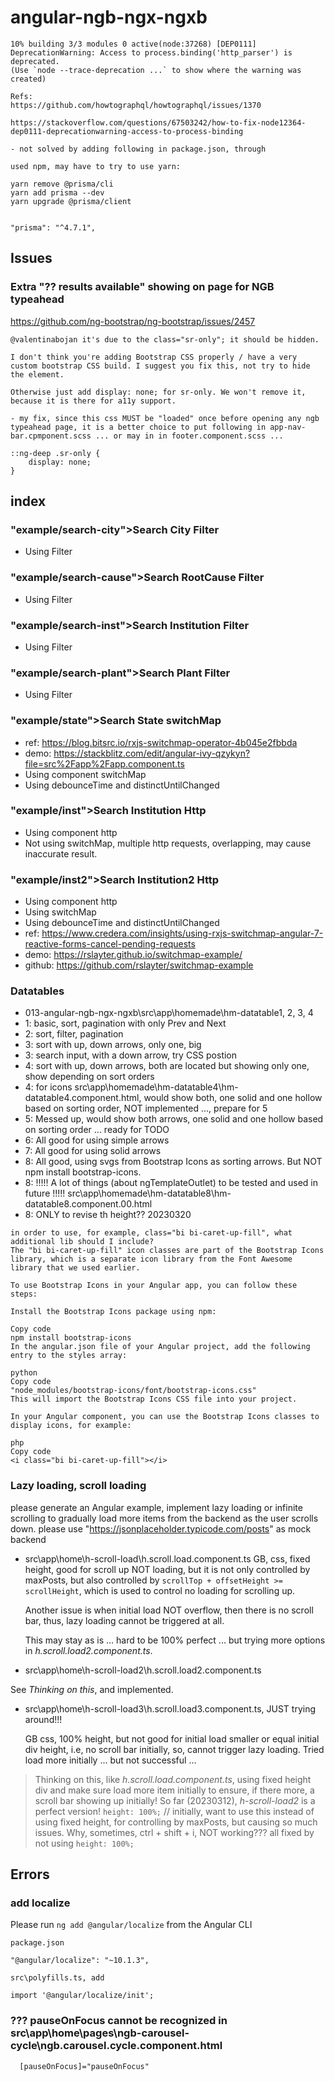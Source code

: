 # angular-ngb-ngx-ngxb

```
10% building 3/3 modules 0 active(node:37268) [DEP0111] DeprecationWarning: Access to process.binding('http_parser') is deprecated.
(Use `node --trace-deprecation ...` to show where the warning was created)

Refs:
https://github.com/howtographql/howtographql/issues/1370

https://stackoverflow.com/questions/67503242/how-to-fix-node12364-dep0111-deprecationwarning-access-to-process-binding

- not solved by adding following in package.json, through

used npm, may have to try to use yarn:

yarn remove @prisma/cli
yarn add prisma --dev
yarn upgrade @prisma/client


"prisma": "^4.7.1",
```

## Issues

### Extra "?? results available" showing on page for NGB typeahead

https://github.com/ng-bootstrap/ng-bootstrap/issues/2457

```
@valentinabojan it's due to the class="sr-only"; it should be hidden.

I don't think you're adding Bootstrap CSS properly / have a very custom bootstrap CSS build. I suggest you fix this, not try to hide the element.

Otherwise just add display: none; for sr-only. We won't remove it, because it is there for a11y support.

- my fix, since this css MUST be "loaded" once before opening any ngb typeahead page, it is a better choice to put following in app-nav-bar.cpmponent.scss ... or may in in footer.component.scss ...

::ng-deep .sr-only {
    display: none;
}

```

## index

### "example/search-city">Search City Filter

- Using Filter

### "example/search-cause">Search RootCause Filter

- Using Filter

### "example/search-inst">Search Institution Filter

- Using Filter

### "example/search-plant">Search Plant Filter

- Using Filter

### "example/state">Search State switchMap

- ref: https://blog.bitsrc.io/rxjs-switchmap-operator-4b045e2fbbda
- demo: https://stackblitz.com/edit/angular-ivy-qzykyn?file=src%2Fapp%2Fapp.component.ts
- Using component switchMap
- Using debounceTime and distinctUntilChanged

### "example/inst">Search Institution Http

- Using component http
- Not using switchMap, multiple http requests, overlapping, may cause inaccurate result.

### "example/inst2">Search Institution2 Http

- Using component http
- Using switchMap
- Using debounceTime and distinctUntilChanged
- ref: https://www.credera.com/insights/using-rxjs-switchmap-angular-7-reactive-forms-cancel-pending-requests
- demo: https://rslayter.github.io/switchmap-example/
- github: https://github.com/rslayter/switchmap-example

### Datatables

- 013-angular-ngb-ngx-ngxb\src\app\homemade\hm-datatable1, 2, 3, 4
- 1: basic, sort, pagination with only Prev and Next
- 2: sort, filter, pagination
- 3: sort with up, down arrows, only one, big
- 3: search input, with a down arrow, try CSS postion
- 4: sort with up, down arrows, both are located but showing only one, show depending on sort orders
- 4: for icons src\app\homemade\hm-datatable4\hm-datatable4.component.html, would show both, one solid and one hollow based on sorting order, NOT implemented ..., prepare for 5
- 5: Messed up, would show both arrows, one solid and one hollow based on sorting order ... ready for TODO
- 6: All good for using simple arrows
- 7: All good for using solid arrows
- 8: All good, using svgs from Bootstrap Icons as sorting arrows. But NOT npm install bootstrap-icons.
- 8: !!!!! A lot of things (about ngTemplateOutlet) to be tested and used in future !!!!! src\app\homemade\hm-datatable8\hm-datatable8.component.00.html
- 8: ONLY to revise th height?? 20230320

```
in order to use, for example, class="bi bi-caret-up-fill", what additional lib should I include?
The "bi bi-caret-up-fill" icon classes are part of the Bootstrap Icons library, which is a separate icon library from the Font Awesome library that we used earlier.

To use Bootstrap Icons in your Angular app, you can follow these steps:

Install the Bootstrap Icons package using npm:

Copy code
npm install bootstrap-icons
In the angular.json file of your Angular project, add the following entry to the styles array:

python
Copy code
"node_modules/bootstrap-icons/font/bootstrap-icons.css"
This will import the Bootstrap Icons CSS file into your project.

In your Angular component, you can use the Bootstrap Icons classes to display icons, for example:

php
Copy code
<i class="bi bi-caret-up-fill"></i>
```

### Lazy loading, scroll loading

please generate an Angular example, implement lazy loading or infinite scrolling to gradually load more items from the backend as the user scrolls down. please use "https://jsonplaceholder.typicode.com/posts" as mock backend

- src\app\home\h-scroll-load\h.scroll.load.component.ts
  GB, css, fixed height, good for scroll up NOT loading, but it is not only controlled by maxPosts, but also controlled by `scrollTop + offsetHeight >= scrollHeight`, which is used to control no loading for scrolling up.

  Another issue is when initial load NOT overflow, then there is no scroll bar, thus, lazy loading cannot be triggered at all.

  This may stay as is ... hard to be 100% perfect ... but trying more options in _h.scroll.load2.component.ts_.

- src\app\home\h-scroll-load2\h.scroll.load2.component.ts

See _Thinking on this_, and implemented.

- src\app\home\h-scroll-load3\h.scroll.load3.component.ts, JUST trying around!!!

  GB css, 100% height, but not good for initial load smaller or equal initial div height, i.e, no scroll bar initially, so, cannot trigger lazy loading. Tried load more initially ... but not successful ...

> Thinking on this, like _h.scroll.load.component.ts_, using fixed height div and make sure load more item initially to ensure, if there more, a scroll bar showing up initially!
> So far (20230312), _h-scroll-load2_ is a perfect version!
> `height: 100%;` // initially, want to use this instead of using fixed height, for controlling by maxPosts, but causing so much issues.
> Why, sometimes, ctrl + shift + i, NOT working??? all fixed by not using `height: 100%;`

## Errors

### add localize

Please run `ng add @angular/localize` from the Angular CLI

```
package.json

"@angular/localize": "~10.1.3",

src\polyfills.ts, add

import '@angular/localize/init';

```

### ??? pauseOnFocus cannot be recognized in src\app\home\pages\ngb-carousel-cycle\ngb.carousel.cycle.component.html

```
  [pauseOnFocus]="pauseOnFocus"

```
